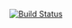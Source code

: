 [![Build Status](https://cloud.drone.io/api/badges/Ines-123/cc-uebung12-im/status.svg)](https://cloud.drone.io/Ines-123/cc-uebung12-im)